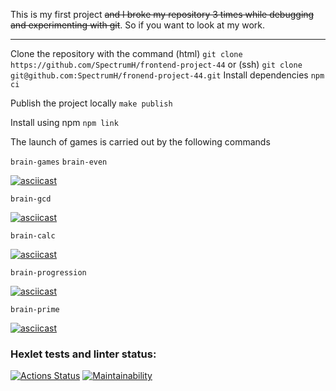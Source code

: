 This is my first project ~~and I broke my repository 3 times while debugging and experimenting with git~~. So if you want to look at my work.

---

Clone the repository with the command
(html)
`git clone https://github.com/SpectrumH/frontend-project-44`
or (ssh)
`git clone git@github.com:SpectrumH/fronend-project-44.git`
Install dependencies
`npm ci`

Publish the project locally
`make publish`

Install using npm
`npm link`

The launch of games is carried out by the following commands

`brain-games`
`brain-even`

[![asciicast](https://asciinema.org/a/609870.svg)](https://asciinema.org/a/609870)

`brain-gcd`

[![asciicast](https://asciinema.org/a/610015.svg)](https://asciinema.org/a/610015)

`brain-calc`

[![asciicast](https://asciinema.org/a/609992.svg)](https://asciinema.org/a/609992)

`brain-progression`

[![asciicast](https://asciinema.org/a/610057.svg)](https://asciinema.org/a/610057)

`brain-prime`

[![asciicast](https://asciinema.org/a/610122.svg)](https://asciinema.org/a/610122)

### Hexlet tests and linter status:
[![Actions Status](https://github.com/SpectrumH/frontend-project-44/workflows/hexlet-check/badge.svg)](https://github.com/SpectrumH/frontend-project-44/actions)
[![Maintainability](https://api.codeclimate.com/v1/badges/883a0caf8e21ec3b3553/maintainability)](https://codeclimate.com/github/SpectrumH/frontend-project-44/maintainability)
